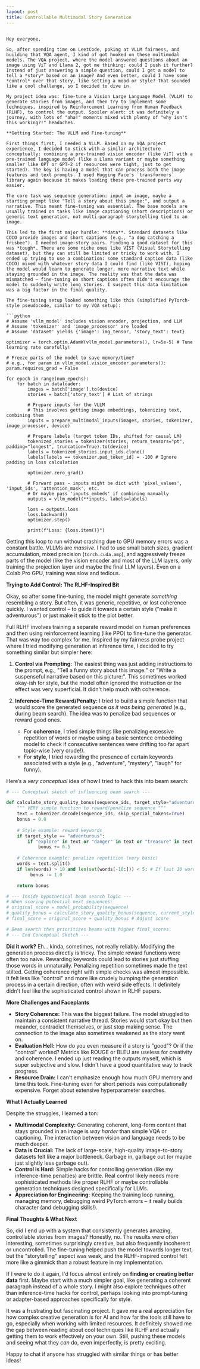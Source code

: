 ```yaml
---
layout: post
title: Controllable Multimodal Story Generation
---
```

```

Hey everyone,

So, after spending time on LeetCode, poking at VLLM fairness, and building that VQA agent, I kind of got hooked on these multimodal models. The VQA project, where the model answered questions about an image using ViT and Llama 2, got me thinking: could I push it further? Instead of just answering a simple question, could I get a model to tell a *story* based on an image? And even better, could I have some *control* over that story, like setting a mood or style? That sounded like a cool challenge, so I decided to dive in.

My project idea was: fine-tune a Vision Large Language Model (VLLM) to generate stories from images, and then try to implement some techniques, inspired by Reinforcement Learning from Human Feedback (RLHF), to control the output. Spoiler alert: it was definitely a journey, with lots of "aha!" moments mixed with plenty of "why isn't this working?!" headaches.

**Getting Started: The VLLM and Fine-tuning**

First things first, I needed a VLLM. Based on my VQA project experience, I decided to stick with a similar architecture conceptually: combining a pre-trained vision encoder (like ViT) with a pre-trained language model (like a Llama variant or maybe something smaller like OPT or GPT-2 if resources were tight, just to get started). The key is having a model that can process both the image features and text prompts. I used Hugging Face's `transformers` library again because it makes loading these pre-trained parts way easier.

The core task was sequence generation: input an image, maybe a starting prompt like "Tell a story about this image:", and output a narrative. This meant fine-tuning was essential. The base models are usually trained on tasks like image captioning (short descriptions) or generic text generation, not multi-paragraph storytelling tied to an image.

This led to the first major hurdle: **data**. Standard datasets like COCO provide images and short captions (e.g., "a dog catching a frisbee"). I needed image-story pairs. Finding a good dataset for this was *tough*. There are some niche ones like VIST (Visual Storytelling dataset), but they can still be limited or tricky to work with. I ended up trying to use a combination: some standard caption data (like COCO) mixed with whatever story data I could find (like VIST), hoping the model would learn to generate longer, more narrative text while staying grounded in the image. The reality was that the data was mismatched – fine-tuning on short captions often didn't encourage the model to suddenly write long stories. I suspect this data limitation was a big factor in the final quality.

The fine-tuning setup looked something like this (simplified PyTorch-style pseudocode, similar to my VQA setup):

```python
# Assume 'vllm_model' includes vision encoder, projection, and LLM
# Assume 'tokenizer' and 'image_processor' are loaded
# Assume 'dataset' yields {'image': img_tensor, 'story_text': text}

optimizer = torch.optim.AdamW(vllm_model.parameters(), lr=5e-5) # Tune learning rate carefully!

# Freeze parts of the model to save memory/time?
# e.g., for param in vllm_model.vision_encoder.parameters(): param.requires_grad = False

for epoch in range(num_epochs):
    for batch in dataloader:
        images = batch['image'].to(device)
        stories = batch['story_text'] # List of strings

        # Prepare inputs for the VLLM
        # This involves getting image embeddings, tokenizing text, combining them
        inputs = prepare_multimodal_inputs(images, stories, tokenizer, image_processor, device)
        
        # Prepare labels (target token IDs, shifted for causal LM)
        tokenized_stories = tokenizer(stories, return_tensors="pt", padding="longest", truncation=True).to(device)
        labels = tokenized_stories.input_ids.clone()
        labels[labels == tokenizer.pad_token_id] = -100 # Ignore padding in loss calculation

        optimizer.zero_grad()
        
        # Forward pass - inputs might be dict with 'pixel_values', 'input_ids', 'attention_mask', etc.
        # Or maybe pass 'inputs_embeds' if combining manually
        outputs = vllm_model(**inputs, labels=labels) 
                                    
        loss = outputs.loss
        loss.backward()
        optimizer.step()

        print(f"Loss: {loss.item()}") 
```

Getting this loop to run without crashing due to GPU memory errors was a constant battle. VLLMs are *massive*. I had to use small batch sizes, gradient accumulation, mixed precision (`torch.cuda.amp`), and aggressively freeze parts of the model (like the vision encoder and most of the LLM layers, only training the projection layer and maybe the final LLM layers). Even on a Colab Pro GPU, training was slow and tedious.

**Trying to Add Control: The RLHF-Inspired Bit**

Okay, so after some fine-tuning, the model might generate *something* resembling a story. But often, it was generic, repetitive, or lost coherence quickly. I wanted control – to guide it towards a certain style ("make it adventurous") or just make it stick to the plot better.

Full RLHF involves training a separate reward model on human preferences and then using reinforcement learning (like PPO) to fine-tune the generator. That was way too complex for me. Inspired by my fairness probe project where I tried modifying generation at inference time, I decided to try something similar but simpler here:

1.  **Control via Prompting:** The easiest thing was just adding instructions to the prompt, e.g., "Tell a funny story about this image:" or "Write a suspenseful narrative based on this picture:". This sometimes worked okay-ish for style, but the model often ignored the instruction or the effect was very superficial. It didn't help much with coherence.

2.  **Inference-Time Reward/Penalty:** I tried to build a simple function that would score the generated sequence *as it was being generated* (e.g., during beam search). The idea was to penalize bad sequences or reward good ones.
    *   For **coherence**, I tried simple things like penalizing excessive repetition of words or maybe using a basic sentence embedding model to check if consecutive sentences were drifting too far apart topic-wise (very crude!).
    *   For **style**, I tried rewarding the presence of certain keywords associated with a style (e.g., "adventure", "mystery", "laugh" for funny).

Here’s a *very conceptual* idea of how I tried to hack this into beam search:

```python
# --- Conceptual sketch of influencing beam search ---

def calculate_story_quality_bonus(sequence_ids, target_style="adventurous"):
    """ VERY simple function to reward/penalize sequence """
    text = tokenizer.decode(sequence_ids, skip_special_tokens=True)
    bonus = 0.0
    
    # Style example: reward keywords
    if target_style == "adventurous":
        if "explore" in text or "danger" in text or "treasure" in text:
            bonus += 0.5 
            
    # Coherence example: penalize repetition (very basic)
    words = text.split()
    if len(words) > 10 and len(set(words[-10:])) < 5: # If last 10 words have few unique words
         bonus -= 1.0

    return bonus

# --- Inside hypothetical beam search logic ---
# When scoring potential next sequences:
# original_score = model_probability(sequence)
# quality_bonus = calculate_story_quality_bonus(sequence, current_style_goal)
# final_score = original_score + quality_bonus # Adjust score

# Beam search then prioritizes beams with higher final_scores.
# --- End Conceptual Sketch --- 
```

**Did it work?** Eh... kinda, sometimes, not really reliably. Modifying the generation process directly is tricky. The simple reward functions were often too naive. Rewarding keywords could lead to stories just stuffing those words in unnaturally. Penalizing repetition sometimes made the text stilted. Getting coherence right with simple checks was almost impossible. It felt less like "control" and more like crudely bumping the generation process in a certain direction, often with weird side effects. It definitely didn't feel like the sophisticated control shown in RLHF papers.

**More Challenges and Faceplants**

*   **Story Coherence:** This was the biggest failure. The model struggled to maintain a consistent narrative thread. Stories would start okay but then meander, contradict themselves, or just stop making sense. The connection to the image also sometimes weakened as the story went on.
*   **Evaluation Hell:** How do you even measure if a story is "good"? Or if the "control" worked? Metrics like ROUGE or BLEU are useless for creativity and coherence. I ended up just reading the outputs myself, which is super subjective and slow. I didn't have a good quantitative way to track progress.
*   **Resource Drain:** I can't emphasize enough how much GPU memory and time this took. Fine-tuning even for short periods was computationally expensive. Forget about extensive hyperparameter searches.

**What I Actually Learned**

Despite the struggles, I learned a ton:

*   **Multimodal Complexity:** Generating coherent, long-form content that stays grounded in an image is *way harder* than simple VQA or captioning. The interaction between vision and language needs to be much deeper.
*   **Data is Crucial:** The lack of large-scale, high-quality image-to-story datasets felt like a major bottleneck. Garbage in, garbage out (or maybe just slightly less garbage out).
*   **Control is Hard:** Simple hacks for controlling generation (like my inference-time penalties) are brittle. Real control likely needs more sophisticated methods like proper RLHF or maybe controllable generation techniques designed specifically for LLMs.
*   **Appreciation for Engineering:** Keeping the training loop running, managing memory, debugging weird PyTorch errors – it really builds character (and debugging skills!).

**Final Thoughts & What Next**

So, did I end up with a system that consistently generates amazing, controllable stories from images? Honestly, no. The results were often interesting, sometimes surprisingly creative, but also frequently incoherent or uncontrolled. The fine-tuning helped push the model towards longer text, but the "storytelling" aspect was weak, and the RLHF-inspired control felt more like a gimmick than a robust feature in my implementation.

If I were to do it again, I'd focus almost entirely on **finding or creating better data** first. Maybe start with a much simpler goal, like generating a coherent paragraph instead of a whole story. I might also explore techniques other than inference-time hacks for control, perhaps looking into prompt-tuning or adapter-based approaches specifically for style.

It was a frustrating but fascinating project. It gave me a real appreciation for how complex creative generation is for AI and how far the tools still have to go, especially when working with limited resources. It definitely showed me the gap between reading about cool techniques like RLHF and actually getting them to work effectively on your own. Still, pushing these models and seeing what they *can* do, even imperfectly, is pretty exciting.

Happy to chat if anyone has struggled with similar things or has better ideas!